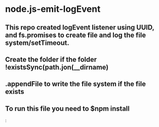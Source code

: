# node.js-emit-logEvent
## This repo created logEvent listener using UUID, and fs.promises to create file and log the file system/setTimeout.
## Create the folder if the folder !existsSync(path.jon(__dirname)
## .appendFile to write the file system if the file exists
## To run this file you need to $npm install 
: 
